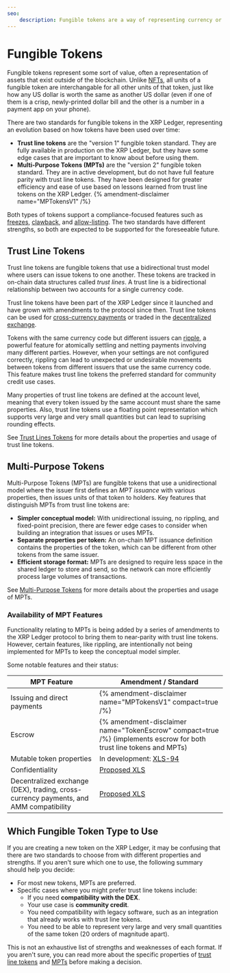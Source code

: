 ```yaml
---
seo:
    description: Fungible tokens are a way of representing currency or assets on the blockchain where each unit can be swapped for each other. Learn about the different fungible token standards on the XRP Ledger and which one to use.
---
```

# Fungible Tokens
Fungible tokens represent some sort of value, often a representation of assets that exist outside of the blockchain. Unlike [NFTs](../nfts/index.md), all units of a fungible token are interchangable for all other units of that token, just like how any US dollar is worth the same as another US dollar (even if one of them is a crisp, newly-printed dollar bill and the other is a number in a payment app on your phone).

There are two standards for fungible tokens in the XRP Ledger, representing an evolution based on how tokens have been used over time:

- **Trust line tokens** are the "version 1" fungible token standard. They are fully available in production on the XRP Ledger, but they have some edge cases that are important to know about before using them.
- **Multi-Purpose Tokens (MPTs)** are the "version 2" fungible token standard. They are in active development, but do not have full feature parity with trust line tokens. They have been designed for greater efficiency and ease of use based on lessons learned from trust line tokens on the XRP Ledger. {% amendment-disclaimer name="MPTokensV1" /%}

Both types of tokens support a compliance-focused features such as [freezes](freezes.md), [clawback](clawing-back-tokens.md), and [allow-listing](authorized-trust-lines.md). The two standards have different strengths, so both are expected to be supported for the foreseeable future.

## Trust Line Tokens

Trust line tokens are fungible tokens that use a bidirectional trust model where users can issue tokens to one another. These tokens are tracked in on-chain data structures called _trust lines_. A trust line is a bidirectional relationship between two accounts for a single currency code.

Trust line tokens have been part of the XRP Ledger since it launched and have grown with amendments to the protocol since then. Trust line tokens can be used for [cross-currency payments](../../payment-types/cross-currency-payments.md) or traded in the [decentralized exchange](../decentralized-exchange/index.md).

Tokens with the same currency code but different issuers can [ripple](rippling.md), a powerful feature for atomically settling and netting payments involving many different parties. However, when your settings are not configured correctly, rippling can lead to unexpected or undesirable movements between tokens from different issuers that use the same currency code. This feature makes trust line tokens the preferred standard for community credit use cases.

Many properties of trust line tokens are defined at the account level, meaning that every token issued by the same account must share the same properties. Also, trust line tokens use a floating point representation which supports very large and very small quantities but can lead to suprising rounding effects.

See [Trust Lines Tokens](trust-line-tokens.md) for more details about the properties and usage of trust line tokens.

## Multi-Purpose Tokens

Multi-Purpose Tokens (MPTs) are fungible tokens that use a unidirectional model where the issuer first defines an _MPT issuance_ with various properties, then issues units of that token to holders. Key features that distinguish MPTs from trust line tokens are:

- **Simpler conceptual model:** With unidirectional issuing, no rippling, and fixed-point precision, there are fewer edge cases to consider when building an integration that issues or uses MPTs.
- **Separate properties per token:** An on-chain MPT issuance definition contains the properties of the token, which can be different from other tokens from the same issuer.
- **Efficient storage format:** MPTs are designed to require less space in the shared ledger to store and send, so the network can more efficiently process large volumes of transactions.

See [Multi-Purpose Tokens](multi-purpose-tokens.md) for more details about the properties and usage of MPTs.

### Availability of MPT Features

Functionality relating to MPTs is being added by a series of amendments to the XRP Ledger protocol to bring them to near-parity with trust line tokens. However, certain features, like rippling, are intentionally not being implemented for MPTs to keep the conceptual model simpler.

Some notable features and their status:

| MPT Feature | Amendment / Standard |
|-------------|----------------------|
| Issuing and direct payments | {% amendment-disclaimer name="MPTokensV1" compact=true /%} |
| Escrow | {% amendment-disclaimer name="TokenEscrow" compact=true /%} (implements escrow for both trust line tokens and MPTs) |
| Mutable token properties | In development: [XLS-94](https://github.com/XRPLF/XRPL-Standards/tree/master/XLS-0094-dynamic-MPT) |
| Confidentiality | [Proposed XLS](https://github.com/XRPLF/XRPL-Standards/discussions/372) |
| Decentralized exchange (DEX), trading, cross-currency payments, and AMM compatibility | [Proposed XLS](https://github.com/XRPLF/XRPL-Standards/discussions/231) |

## Which Fungible Token Type to Use

If you are creating a new token on the XRP Ledger, it may be confusing that there are two standards to choose from with different properties and strengths. If you aren't sure which one to use, the following summary should help you decide:

- For most new tokens, MPTs are preferred.
- Specific cases where you might prefer trust line tokens include:
    - If you need **compatibility with the DEX**. <!-- Note: revisit this when MPT DEX compatibility is closer to being available. -->
    - Your use case is **community credit**.
    - You need compatibility with legacy software, such as an integration that already works with trust line tokens.
    - You need to be able to represent very large and very small quantities of the same token (20 orders of magnitude apart).

This is not an exhaustive list of strengths and weaknesses of each format. If you aren't sure, you can read more about the specific properties of [trust line tokens](trust-line-tokens.md) and [MPTs](multi-purpose-tokens.md) before making a decision.
